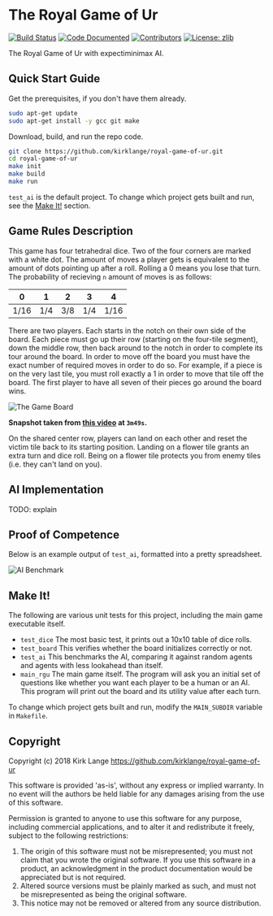 # The Royal Game of Ur

[![Build Status](https://travis-ci.org/kirklange/royal-game-of-ur.svg?branch=master)](https://travis-ci.org/kirklange/royal-game-of-ur)
[![Code Documented](https://img.shields.io/badge/docs-passing-brightgreen.svg)](http://kirklange.com/royal-game-of-ur)
[![Contributors](https://img.shields.io/github/contributors/kirklange/royal-game-of-ur.svg)](https://github.com/kirklange/royal-game-of-ur/graphs/contributors)
[![License: zlib](https://img.shields.io/badge/license-zlib-blue.svg)](https://zlib.net/zlib_license.html)
<!--[![GitHub Issues](https://img.shields.io/github/issues/kirklange/royal-game-of-ur.svg)](https://github.com/kirklange/royal-game-of-ur/issues)-->

The Royal Game of Ur with expectiminimax AI.



## Quick Start Guide

Get the prerequisites, if you don't have them already.

```bash
sudo apt-get update
sudo apt-get install -y gcc git make
```

Download, build, and run the repo code.

```bash
git clone https://github.com/kirklange/royal-game-of-ur.git
cd royal-game-of-ur
make init
make build
make run
```

`test_ai` is the default project. To change which project gets built and run,
see the [Make It!](#make-it) section.



## Game Rules Description

This game has four tetrahedral dice. Two of the four corners are marked with a
white dot. The amount of moves a player gets is equivalent to the amount of
dots pointing up after a roll. Rolling a 0 means you lose that turn. The
probability of recieving `n` amount of moves is as follows:

0 | 1 | 2 | 3 | 4
--- | --- | --- | --- | ---
1/16 | 1/4 | 3/8 | 1/4 | 1/16

There are two players. Each starts in the notch on their own side of the
board. Each piece must go up their row (starting on the four-tile segment),
down the middle row, then back around to the notch in order to complete its
tour around the board. In order to move off the board you must have the exact
number of required moves in order to do so. For example, if a piece is on the
very last tile, you must roll exactly a 1 in order to move that tile off the
board. The first player to have all seven of their pieces go around the board
wins.

![The Game Board](https://raw.githubusercontent.com/kirklange/royal-game-of-ur/master/docs/rgu_video_snapshot.png)

**Snapshot taken from [this video](https://youtu.be/WZskjLq040I) at `3m49s`.**

On the shared center row, players can land on each other and reset the victim
tile back to its starting position. Landing on a flower tile grants an extra
turn and dice roll. Being on a flower tile protects you from enemy tiles (i.e.
they can't land on you).



## AI Implementation

TODO: explain



## Proof of Competence

Below is an example output of `test_ai`, formatted into a pretty spreadsheet.

![AI Benchmark](https://raw.githubusercontent.com/kirklange/royal-game-of-ur/master/docs/test_ai_spreadsheet.png)



## Make It!

The following are various unit tests for this project, including the main 
game executable itself.

* `test_dice` The most basic test, it prints out a 10x10 table of dice rolls.
* `test_board` This verifies whether the board initializes correctly or not.
* `test_ai` This benchmarks the AI, comparing it against random agents and 
agents with less lookahead than itself.
* `main_rgu` The main game itself. The program will ask you an initial set of 
questions like whether you want each player to be a human or an AI. This 
program will print out the board and its utility value after each turn.

To change which project gets built and run, modify the `MAIN_SUBDIR` variable 
in `Makefile`.



## Copyright

Copyright (c) 2018 Kirk Lange <https://github.com/kirklange/royal-game-of-ur>

This software is provided 'as-is', without any express or implied
warranty. In no event will the authors be held liable for any damages
arising from the use of this software.

Permission is granted to anyone to use this software for any purpose,
including commercial applications, and to alter it and redistribute it
freely, subject to the following restrictions:

1. The origin of this software must not be misrepresented; you must not
   claim that you wrote the original software. If you use this software
   in a product, an acknowledgment in the product documentation would be
   appreciated but is not required.
2. Altered source versions must be plainly marked as such, and must not be
   misrepresented as being the original software.
3. This notice may not be removed or altered from any source distribution.

